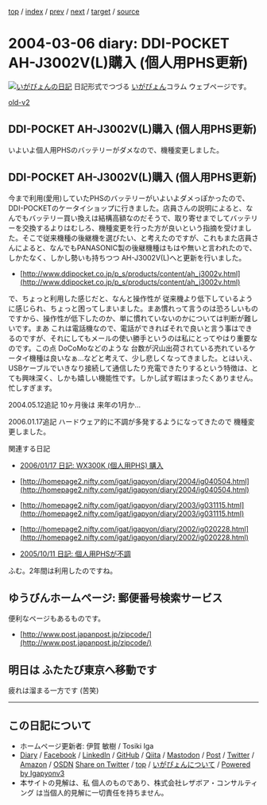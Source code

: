 [top](../index.html) 
 / [index](index.html) 
 / [prev](ig040305.html) 
 / [next](ig040308.html) 
 / [target](https://www.igapyon.jp/igapyon/diary/2004/ig040306.html) 
 / [source](https://github.com/igapyon/diary/blob/master/2004/ig040306.src.md) 

2004-03-06 diary: DDI-POCKET AH-J3002V(L)購入 (個人用PHS更新)
=====================================================================================================
[![いがぴょんの日記](https://www.igapyon.jp/igapyon/diary/images/iga202308_256.jpg "いがぴょん")](https://www.igapyon.jp/igapyon/diary/memo/memoigapyon.html) 日記形式でつづる [いがぴょん](https://www.igapyon.jp/igapyon/diary/memo/memoigapyon.html)コラム ウェブページです。

[old-v2](ig040306-orig.html)

## DDI-POCKET AH-J3002V(L)購入 (個人用PHS更新)

いよいよ個人用PHSのバッテリーがダメなので、機種変更しました。


## DDI-POCKET AH-J3002V(L)購入 (個人用PHS更新)

今まで利用(愛用)していたPHSのバッテリーがいよいよダメっぽかったので、DDI-POCKETのケータイショップに行きました。店員さんの説明によると、なんでもバッテリー買い換えは結構高額なのだそうで、取り寄せまでしてバッテリーを交換するよりはむしろ、機種変更を行った方が良いという指摘を受けました。そこで従来機種の後継機を選びたい、と考えたのですが、これもまた店員さんによると、なんでもPANASONIC製の後継機種はもはや無いと言われたので、しかたなく、しかし勢いも持ちつつ AH-J3002V(L)へと更新を行いました。

* [http://www.ddipocket.co.jp/p_s/products/content/ah_j3002v.html](http://www.ddipocket.co.jp/p_s/products/content/ah_j3002v.html)

で、ちょっと利用した感じだと、なんと操作性が 従来機より低下しているように感じられ、ちょっと困ってしまいました。まあ慣れって言うのは恐ろしいものですから、操作性が低下したのか、単に慣れていないのかについては判断が難しいです。まあ これは電話機なので、電話ができればそれで良いと言う事はできるのですが、それにしてもメールの使い勝手というのは私にとってやはり重要なのです。この点 DoCoMoなどのような 台数が沢山出荷されている売れているケータイ機種は良いなぁ…などと考えて、少し悲しくなってきました。とはいえ、USBケーブルでいきなり接続して通信したり充電できたりするという特徴は、とても興味深く、しかも嬉しい機能性です。しかし試す暇はまったくありません。忙しすぎます。

2004.05.12追記 10ヶ月後は 来年の1月か…

2006.01.17追記 ハードウェア的に不調が多発するようになってきたので 機種変更しました。

関連する日記

* [2006/01/17 日記: WX300K (個人用PHS) 購入](../2006/ig060117.html)
  
* [http://homepage2.nifty.com/igat/igapyon/diary/2004/ig040504.html](http://homepage2.nifty.com/igat/igapyon/diary/2004/ig040504.html)
  
* [http://homepage2.nifty.com/igat/igapyon/diary/2003/ig031115.html](http://homepage2.nifty.com/igat/igapyon/diary/2003/ig031115.html)
  
* [http://homepage2.nifty.com/igat/igapyon/diary/2002/ig020228.html](http://homepage2.nifty.com/igat/igapyon/diary/2002/ig020228.html)
  
* [2005/10/11 日記: 個人用PHSが不調](../2005/ig051011.html)

ふむ。2年間は利用したのですね。

## ゆうびんホームページ: 郵便番号検索サービス

便利なページもあるものです。

* [http://www.post.japanpost.jp/zipcode/](http://www.post.japanpost.jp/zipcode/)

## 明日は ふたたび東京へ移動です

疲れは溜まる一方です (苦笑)


----------------------------------------------------------------------------------------------------

## この日記について

* ホームページ更新者: 伊賀 敏樹 / Tosiki Iga
* [Diary](https://www.igapyon.jp/igapyon/diary/) / [Facebook](https://www.facebook.com/igapyon) / [LinkedIn](https://www.linkedin.com/in/toshikiiga) / [GitHub](https://github.com/igapyon) / [Qiita](https://qiita.com/igapyon) / [Mastodon](https://social.vivaldi.net/@igapyon) / [Post](https://post.news/igapyon) / [Twitter](https://twitter.com/ToshikiIga) / [Amazon](https://www.amazon.co.jp/%E4%BC%8A%E8%B3%80-%E6%95%8F%E6%A8%B9/e/B004LTQWCQ) / [OSDN](https://ja.osdn.net/users/iga/)
[Share on Twitter](https://twitter.com/intent/tweet?hashtags=igapyon%2Cdiary%2C%E3%81%84%E3%81%8C%E3%81%B4%E3%82%87%E3%82%93&text=DDI-POCKET+AH-J3002V%28L%29%E8%B3%BC%E5%85%A5+%28%E5%80%8B%E4%BA%BA%E7%94%A8PHS%E6%9B%B4%E6%96%B0%29&url=https%3A%2F%2Fwww.igapyon.jp%2Figapyon%2Fdiary%2F2004%2Fig040306.html) / [top](../index.html) / [いがぴょんについて](https://www.igapyon.jp/igapyon/diary/memo/memoigapyon.html) / [Powered by Igapyonv3](https://github.com/igapyon/igapyonv3)
* 本サイトの見解は、私 個人のものであり、株式会社レザボア・コンサルティング は当個人的見解に一切責任を持ちません。 
